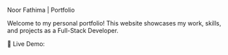 Noor Fathima | Portfolio

Welcome to my personal portfolio! This website showcases my work, skills, and projects as a Full-Stack Developer.

🚀 Live Demo:

